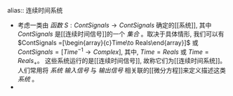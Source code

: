 alias:: 连续时间系统

- 考虑一类由 *函数* $S: ContSignals → ContSignals$ 确定的[[系统]], 其中 $ContSignals$ 是[[连续时间信号]]的一个 *集合* 。取决于具体情形, 我们可以有 $ContSignals =[\begin{array}{c}Time\to Reals\end{array}]$ 或 $ContSignals =[Time^{-1}\to Complex ]$, 其中, $Time = Reals$ 或 $Time=Reals_{+}$。
  这些系统运行的是[[连续时间信号]], 故称它们为[[连续时间系统]]。
  人们常用将 *系统* *输入信号* 与 *输出信号* 相关联的[[微分方程]]来定义描述这类 *系统* 。
-